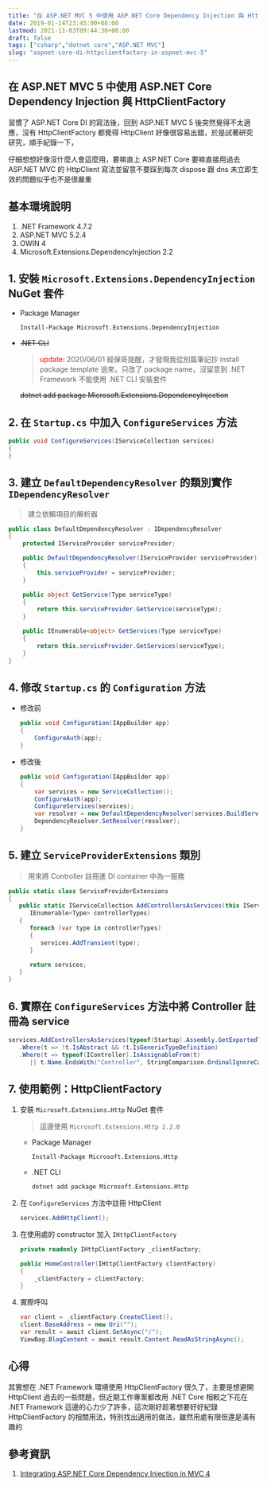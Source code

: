 ```yaml
---
title: "在 ASP.NET MVC 5 中使用 ASP.NET Core Dependency Injection 與 HttpClientFactory"
date: 2019-01-14T23:45:00+08:00
lastmod: 2021-11-03T09:44:30+08:00
draft: false
tags: ["csharp","dotnet core","ASP.NET MVC"]
slug: "aspnet-core-di-httpclientfactory-in-aspnet-mvc-5"
---
```

## 在 ASP.NET MVC 5 中使用 ASP.NET Core Dependency Injection 與 HttpClientFactory

習慣了 ASP.NET Core DI 的寫法後，回到 ASP.NET MVC 5 後突然覺得不太適應，沒有 HttpClientFactory 都覺得 HttpClient 好像很容易出錯，於是試著研究研究，順手紀錄一下，

仔細想想好像沒什麼人會這麼用，要嘛直上 ASP.NET Core 要嘛直接用過去 ASP.NET MVC 的 HttpClient 寫法並留意不要踩到每次 dispose 跟 dns 未立即生效的問題似乎也不是很嚴重

## 基本環境說明

1. .NET Framework 4.7.2
2. ASP.NET MVC 5.2.4
3. OWIN 4
4. Microsoft.Extensions.DependencyInjection 2.2

## 1. 安裝 `Microsoft.Extensions.DependencyInjection` NuGet 套件

- Package Manager

    ```cmd
    Install-Package Microsoft.Extensions.DependencyInjection 
    ```

- ~~.NET CLI~~

    > <span style="color:red">update:</span> 2020/06/01 經保哥提醒，才發現我從別篇筆記抄 install package template 過來，只改了 package name，沒留意到 .NET Framework 不能使用 .NET CLI 安裝套件

    ~~dotnet add package Microsoft.Extensions.DependencyInjection~~

## 2. 在 `Startup.cs` 中加入 `ConfigureServices` 方法

```cs
public void ConfigureServices(IServiceCollection services)
{
}
```

## 3. 建立 `DefaultDependencyResolver` 的類別實作 `IDependencyResolver`

> 建立依賴項目的解析器

```cs
public class DefaultDependencyResolver : IDependencyResolver
{
    protected IServiceProvider serviceProvider;

    public DefaultDependencyResolver(IServiceProvider serviceProvider)
    {
        this.serviceProvider = serviceProvider;
    }

    public object GetService(Type serviceType)
    {
        return this.serviceProvider.GetService(serviceType);
    }

    public IEnumerable<object> GetServices(Type serviceType)
    {
        return this.serviceProvider.GetServices(serviceType);
    }
}
```

## 4. 修改 `Startup.cs` 的 `Configuration` 方法

- 修改前

    ```cs
    public void Configuration(IAppBuilder app)
    {
        ConfigureAuth(app);
    }
    ```

- 修改後

    ```cs
    public void Configuration(IAppBuilder app)
    {
        var services = new ServiceCollection();
        ConfigureAuth(app);
        ConfigureServices(services);
        var resolver = new DefaultDependencyResolver(services.BuildServiceProvider());
        DependencyResolver.SetResolver(resolver);
    }
    ```

## 5. 建立 `ServiceProviderExtensions` 類別

> 用來將 Controller 註冊進 DI container 中為一服務

```cs
public static class ServiceProviderExtensions
{
   public static IServiceCollection AddControllersAsServices(this IServiceCollection services,
      IEnumerable<Type> controllerTypes)
   {
      foreach (var type in controllerTypes)
      {
         services.AddTransient(type);
      }

      return services;
   }
}
```

## 6. 實際在 `ConfigureServices` 方法中將 Controller 註冊為 service

```cs
services.AddControllersAsServices(typeof(Startup).Assembly.GetExportedTypes()
   .Where(t => !t.IsAbstract && !t.IsGenericTypeDefinition)
   .Where(t => typeof(IController).IsAssignableFrom(t) 
      || t.Name.EndsWith("Controller", StringComparison.OrdinalIgnoreCase)));
```

## 7. 使用範例：HttpClientFactory

1. 安裝 `Microsoft.Extensions.Http` NuGet 套件

    > 這邊使用 `Microsoft.Extensions.Http 2.2.0`

    - Package Manager

        ```cmd
        Install-Package Microsoft.Extensions.Http
        ```

    - .NET CLI

        ```cmd
        dotnet add package Microsoft.Extensions.Http
        ```

2. 在 `ConfigureServices` 方法中註冊 HttpClient

    ```cs
    services.AddHttpClient();
    ```

3. 在使用處的 constructor 加入 `IHttpClientFactory`

    ```cs
    private readonly IHttpClientFactory _clientFactory;

    public HomeController(IHttpClientFactory clientFactory)
    {
        _clientFactory = clientFactory;
    }
    ```

4. 實際呼叫

    ```cs
    var client = _clientFactory.CreateClient();
    client.BaseAddress = new Uri("");
    var result = await client.GetAsync("/");
    ViewBag.BlogContent = await result.Content.ReadAsStringAsync();
    ```

## 心得

其實想在 .NET Framework 環境使用 HttpClientFactory 很久了，主要是想避開 HttpClient 過去的一些問題，但近期工作專案都改用 .NET Core 相較之下花在 .NET Framework 這邊的心力少了許多，這次剛好趁著想要好好紀錄 HttpClientFactory 的相關用法，特別找出適用的做法，雖然用處有限但還是滿有趣的

## 參考資訊

1. [Integrating ASP.NET Core Dependency Injection in MVC 4](https://scottdorman.github.io/2016/03/17/integrating-asp.net-core-dependency-injection-in-mvc-4/)
